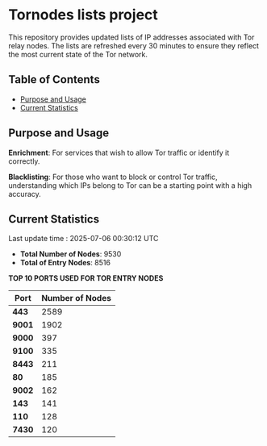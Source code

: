 # Tornodes lists project

This repository provides updated lists of IP addresses associated with Tor relay nodes. The lists are refreshed every 30 minutes to ensure they reflect the most current state of the Tor network.

## Table of Contents

- [Purpose and Usage](#purpose-and-usage)
- [Current Statistics](#current-statistics)


## Purpose and Usage

**Enrichment**: For services that wish to allow Tor traffic or identify it correctly.

**Blacklisting**: For those who want to block or control Tor traffic, understanding which IPs belong to Tor can be a starting point with a high accuracy.

## Current Statistics

Last update time : 2025-07-06 00:30:12 UTC

- **Total Number of Nodes**: 9530
- **Total of Entry Nodes**: 8516

**TOP 10 PORTS USED FOR TOR ENTRY NODES**

| **Port** | **Number of Nodes** |
|------|-----------------|
| **443**   | 2589  |
| **9001**   | 1902  |
| **9000**   | 397  |
| **9100**   | 335  |
| **8443**   | 211  |
| **80**   | 185  |
| **9002**   | 162  |
| **143**   | 141  |
| **110**   | 128  |
| **7430**   | 120  |

